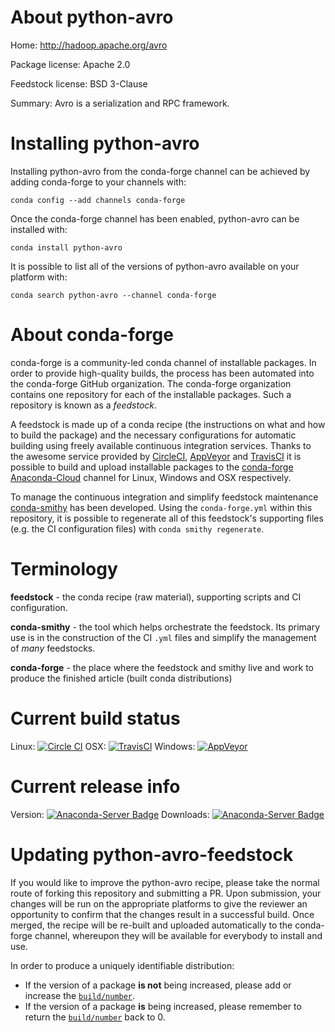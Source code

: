 About python-avro
=================

Home: http://hadoop.apache.org/avro

Package license: Apache 2.0

Feedstock license: BSD 3-Clause

Summary: Avro is a serialization and RPC framework.



Installing python-avro
======================

Installing python-avro from the conda-forge channel can be achieved by adding conda-forge to your channels with:

```
conda config --add channels conda-forge
```

Once the conda-forge channel has been enabled, python-avro can be installed with:

```
conda install python-avro
```

It is possible to list all of the versions of python-avro available on your platform with:

```
conda search python-avro --channel conda-forge
```


About conda-forge
=================

conda-forge is a community-led conda channel of installable packages.
In order to provide high-quality builds, the process has been automated into the
conda-forge GitHub organization. The conda-forge organization contains one repository 
for each of the installable packages. Such a repository is known as a *feedstock*.

A feedstock is made up of a conda recipe (the instructions on what and how to build
the package) and the necessary configurations for automatic building using freely
available continuous integration services. Thanks to the awesome service provided by
[CircleCI](https://circleci.com/), [AppVeyor](http://www.appveyor.com/)
and [TravisCI](https://travis-ci.org/) it is possible to build and upload installable
packages to the [conda-forge](https://anaconda.org/conda-forge)
[Anaconda-Cloud](http://docs.anaconda.org/) channel for Linux, Windows and OSX respectively.

To manage the continuous integration and simplify feedstock maintenance
[conda-smithy](http://github.com/conda-forge/conda-smithy) has been developed.
Using the ``conda-forge.yml`` within this repository, it is possible to regenerate all of
this feedstock's supporting files (e.g. the CI configuration files) with ``conda smithy regenerate``.


Terminology
===========

**feedstock** - the conda recipe (raw material), supporting scripts and CI configuration.

**conda-smithy** - the tool which helps orchestrate the feedstock.
                   Its primary use is in the construction of the CI ``.yml`` files
                   and simplify the management of *many* feedstocks.

**conda-forge** - the place where the feedstock and smithy live and work to
                  produce the finished article (built conda distributions)

Current build status
====================

Linux: [![Circle CI](https://circleci.com/gh/conda-forge/python-avro-feedstock.svg?style=svg)](https://circleci.com/gh/conda-forge/python-avro-feedstock)
OSX: [![TravisCI](https://travis-ci.org/conda-forge/python-avro-feedstock.svg?branch=master)](https://travis-ci.org/conda-forge/python-avro-feedstock) 
Windows: [![AppVeyor](https://ci.appveyor.com/api/projects/status/github/conda-forge/python-avro-feedstock?svg=True)](https://ci.appveyor.com/project/conda-forge/python-avro-feedstock/branch/master)

Current release info
====================
Version: [![Anaconda-Server Badge](https://anaconda.org/conda-forge/python-avro/badges/version.svg)](https://anaconda.org/conda-forge/python-avro)
Downloads: [![Anaconda-Server Badge](https://anaconda.org/conda-forge/python-avro/badges/downloads.svg)](https://anaconda.org/conda-forge/python-avro)


Updating python-avro-feedstock
==============================

If you would like to improve the python-avro recipe, please take the normal
route of forking this repository and submitting a PR. Upon submission, your changes will
be run on the appropriate platforms to give the reviewer an opportunity to confirm that the
changes result in a successful build. Once merged, the recipe will be re-built and uploaded
automatically to the conda-forge channel, whereupon they will be available for everybody to
install and use.

In order to produce a uniquely identifiable distribution:
 * If the version of a package **is not** being increased, please add or increase
   the [``build/number``](http://conda.pydata.org/docs/building/meta-yaml.html#build-number-and-string). 
 * If the version of a package **is** being increased, please remember to return
   the [``build/number``](http://conda.pydata.org/docs/building/meta-yaml.html#build-number-and-string)
   back to 0.
